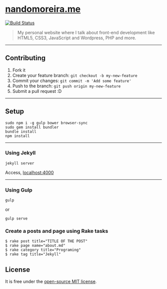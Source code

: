 # [nandomoreira.me](http://nandomoreira.me/)

[![Build Status](https://travis-ci.org/nandomoreirame/nandomoreirame.github.io.svg)](https://travis-ci.org/nandomoreirame/nandomoreirame.github.io)

> My personal website where I talk about front-end development like HTML5, CSS3, JavaScript and Wordpress, PHP and more.

---

## Contributing ##

1. Fork it
2. Create your feature branch: `git checkout -b my-new-feature`
3. Commit your changes: `git commit -m 'Add some feature'`
4. Push to the branch: `git push origin my-new-feature`
5. Submit a pull request :D

---

## Setup ##

```
sudo npm i -g gulp bower browser-sync
sudo gem install bundler
bundle install
npm install
```

---


### Using Jekyll ###

```
jekyll server
```

Access, [localhost:4000](http://localhost:4000/)

---

### Using Gulp ###

```
gulp
```
or

```
gulp serve
```


### Create a posts and page using Rake tasks ###

```
$ rake post title="TITLE OF THE POST"
$ rake page name="about.md"
$ rake category title="Programing"
$ rake tag title="Jekyll"
```

## License ##

It is free under the [open-source MIT license](/LICENSE).
